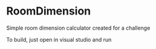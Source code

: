 # RoomDimension
Simple room dimension calculator created for a challenge

To build, just open in visual studio and run
